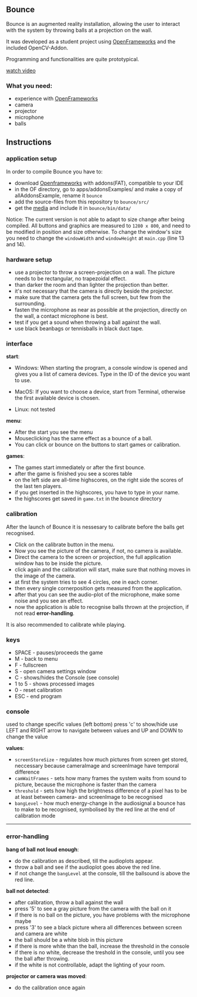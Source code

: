 ## Bounce ##

Bounce is an augmented reality installation, allowing the user to interact with the system by throwing balls at a projection on the wall.

It was developed as a student project using [OpenFrameworks](http://www.openframeworks.cc/download) and the included OpenCV-Addon.

Programming and functionalities are quite prototypical.

[watch video](http://www.youtube.com/watch?v=-ie6amFUwQU)


### What you need: ###

* experience with [OpenFrameworks](http://www.openframeworks.cc/download)
* camera
* projector
* microphone
* balls


## Instructions ##


### application setup ###

In order to compile Bounce you have to: 

* download [Openframeworks](http://www.openframeworks.cc/download) with addons(FAT), compatible to your IDE
* in the OF directory, go to apps/addonsExamples/ and make a copy of allAddonsExample, rename it `bounce`
* add the source-files from this repository to `bounce/src/`
* get the [media](http://egraether.multimediatechnology.at/bounce/bounce_media.zip) and include it in `bounce/bin/data/`

Notice:
The current version is not able to adapt to size change after being compiled.
All buttons and graphics are measured to `1280 x 800`, and need to be modified in position and size otherwise.
To change the window's size you need to change the `windowWidth` and `windowHeight` at `main.cpp` (line 13 and 14).


### hardware setup ###

* use a projector to throw a screen-projection on a wall. The picture needs to be rectangular, no trapezoidal effect.
* than darker the room and than lighter the projection than better.
* it's not necessary that the camera is directly beside the projector. 
* make sure that the camera gets the full screen, but few from the surrounding.
* fasten the microphone as near as possible at the projection, directly on the wall, a contact microphone is best.
* test if you get a sound when throwing a ball against the wall.
* use black beanbags or tennisballs in black duct tape.


### interface ###

**start**:

* Windows: When starting the program, a console window is opened and gives you a list of camera devices. Type in the ID of the device you want to use.

* MacOS: If you want to choose a device, start from Terminal, otherwise the first available device is chosen.

* Linux: not tested


**menu**:

* After the start you see the menu
* Mouseclicking has the same effect as a bounce of a ball.
* You can click or bounce on the buttons to start games or calibration.


**games**:

* The games start immediately or after the first bounce.
* after the game is finished you see a scores table
* on the left side are all-time highscores, on the right side the scores of the last ten players.
* if you get inserted in the highscores, you have to type in your name.
* the highscores get saved in `game.txt` in the bounce directory


### calibration ###

After the launch of Bounce it is nessesary to calibrate before the balls get recognised.

* Click on the calibrate button in the menu.
* Now you see the picture of the camera, if not, no camera is available.
* Direct the camera to the screen or projection, the full application window has to be inside the picture.
* click again and the calibration will start, make sure that nothing moves in the image of the camera.
* at first the system tries to see 4 circles, one in each corner.
* then every single cornerposition gets measured from the application.
* after that you can see the audio-plot of the microphone, make some noise and you see an effect.
* now the application is able to recognise balls thrown at the projection, if not read **error-handling**.

It is also recommended to calibrate while playing.


### keys ###

* SPACE - pauses/proceeds the game
* M - back to menu
* F - fullscreen
* S - open camera settings window
* C - shows/hides the Console (see console)
* 1 to 5 - shows processed images
* 0 - reset calibration
* ESC - end program


### console ###

used to change specific values (left bottom)
press 'c' to show/hide
use LEFT and RIGHT arrow to navigate between values and UP and DOWN to change the value

**values**:

* `screenStoreSize` - regulates how much pictures from screen get stored, neccessary because cameraImage and screenImage have temporal difference
* `camWaitFrames` - sets how many frames the system waits from sound to picture, because the microphone is faster than the camera
* `threshold` - sets how high the brightness difference of a pixel has to be at least between camera- and screenImage to be recognised
* `bangLevel` - how much energy-change in the audiosignal a bounce has to make to be recognised, symbolised by the red line at the end of calibration mode

---

### error-handling ###

**bang of ball not loud enough**:

* do the calibration as described, till the audioplots appear.
* throw a ball and see if the audioplot goes above the red line.
* if not change the `bangLevel` at the console, till the ballsound is above the red line.

**ball not detected**:

* after calibration, throw a ball against the wall
* press '5' to see a gray picture from the camera with the ball on it
* if there is no ball on the picture, you have problems with the microphone maybe
* press '3' to see a black picture whera all differences between screen and camera are white
* the ball should be a white blob in this picture
* if there is more white than the ball, increase the threshold in the console
* if there is no white, decrease the treshold in the console, until you see the ball after throwing.
* if the white is not controllable, adapt the lighting of your room.

**projector or camera was moved**:

* do the calibration once again
